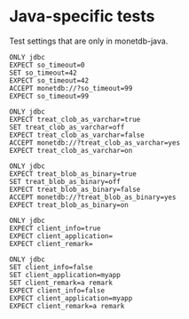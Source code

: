 # Java-specific tests

Test settings that are only in monetdb-java.

```test
ONLY jdbc
EXPECT so_timeout=0
SET so_timeout=42
EXPECT so_timeout=42
ACCEPT monetdb://?so_timeout=99
EXPECT so_timeout=99
```

```test
ONLY jdbc
EXPECT treat_clob_as_varchar=true
SET treat_clob_as_varchar=off
EXPECT treat_clob_as_varchar=false
ACCEPT monetdb://?treat_clob_as_varchar=yes
EXPECT treat_clob_as_varchar=on
```

```test
ONLY jdbc
EXPECT treat_blob_as_binary=true
SET treat_blob_as_binary=off
EXPECT treat_blob_as_binary=false
ACCEPT monetdb://?treat_blob_as_binary=yes
EXPECT treat_blob_as_binary=on
```

```test
ONLY jdbc
EXPECT client_info=true
EXPECT client_application=
EXPECT client_remark=
```

```test
ONLY jdbc
SET client_info=false
SET client_application=myapp
SET client_remark=a remark
EXPECT client_info=false
EXPECT client_application=myapp
EXPECT client_remark=a remark
```
